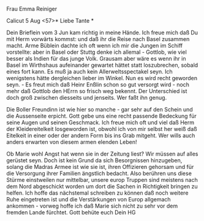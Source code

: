 Frau Emma Reiniger

 Calicut 5 Aug <57>*
Liebe Tante <nichts>*

Dein Brieflein vom 3 Jun kam richtig in meine Hände. Ich freue mich daß Du mit Herm vorwärts kommst: und daß ihr die Reise nach Basel zusammen macht. Arme Büblein dachte ich oft wenn ich mir die Jungen im Schiff vorstellte: aber in Basel oder Stuttg denke ich allemal - Gottlob, wie viel besser als Indien für das junge Volk. Grausam aber wäre es wenn ihr in Basel im Wirthshaus aufeinander gewartet hättet statt loszubrechen, sobald eines fort kann. Es muß ja auch kein Allerweltsspectakel seyn. Ich wenigstens hätte dergleichen lieber im Winkel. Nun es wird recht geworden seyn. - Es freut mich daß Heinr Enßlin schon so gut versorgt wird - noch mehr daß Gottlob den HErrn so frisch weg bekennt. Der Unterschied ist doch groß zwischen diesseits und jenseits. Wer faßt ihn genug.

Die Boller Freundinn ist wie hier so manche - gar sehr auf den Schein und die Aussenseite erpicht. Gott gebe uns eine recht passende Bedeckung für seine Augen und seinen Geschmack. Ich freue mich oft und viel daß Herm der Kleidereitelkeit losgeworden ist, obwohl ich von mir selbst her weiß daß Eitelkeit in einer oder der andern Form bis ins Grab mitgeht. Wer wills auch anders erwarten von diesem armen elenden Leben!

Ob Marie wohl Angst hat wenn sie in der Zeitung liest? Wir müssen auf alles gerüstet seyn. Doch ist kein Grund da sich Besorgnissen hinzugeben, solang die Madras Armee ist wie sie ist, ihren Offizieren gehorsam und für die Versorgung ihrer Familien ängstlich bedacht. Also berühren uns diese Stürme einstweilen nur mittelbar, unsere europ Truppen sind meistens nach dem Nord abgeschickt worden um dort die Sachen in Richtigkeit bringen zu helfen. Ich hoffe das nächstemal schreiben zu können daß noch weitere Ruhe eingetreten ist und die Verstärkungen von Europ allgemach ankommen - vorweg hoffe ich daß Marie sich nicht zu sehr vor dem fremden Lande fürchtet. Gott behüte euch
 Dein HG

